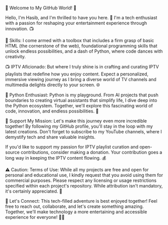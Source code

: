 👋 Welcome to My GitHub World! 🌟

Hello, I'm Hasib, and I'm thrilled to have you here. 🚀 I'm a tech enthusiast with a passion for reshaping your entertainment experience through innovation. 📺

🔧 Skills:
I come armed with a toolbox that includes a firm grasp of basic HTML (the cornerstone of the web), foundational programming skills that unlock endless possibilities, and a dash of Python, where code dances with creativity.

📺 IPTV Aficionado:
But where I truly shine is in crafting and curating IPTV playlists that redefine how you enjoy content. Expect a personalized, immersive viewing journey as I bring a diverse world of TV channels and multimedia delights directly to your screen. 🌐

🐍 Python Enthusiast:
Python is my playground. From AI projects that push boundaries to creating virtual assistants that simplify life, I dive deep into the Python ecosystem. Together, we'll explore this fascinating world of code, innovation, and endless possibilities. 🤖

🤝 Support My Mission:
Let's make this journey even more incredible together! By following my GitHub profile, you'll stay in the loop with my latest creations. Don't forget to subscribe to my YouTube channels, where I demystify tech and share valuable insights.

If you'd like to support my passion for IPTV playlist curation and open-source contributions, consider making a donation. Your contribution goes a long way in keeping the IPTV content flowing. 💰

⚠️ Caution: Terms of Use:
While all my projects are free and open for personal and educational use, I kindly request that you avoid using them for commercial purposes. Please respect any licensing or usage restrictions specified within each project's repository. While attribution isn't mandatory, it's certainly appreciated. 🙏

🚀 Let's Connect:
This tech-filled adventure is best enjoyed together! Feel free to reach out, collaborate, and let's create something amazing. Together, we'll make technology a more entertaining and accessible experience for everyone! 🚀✨
